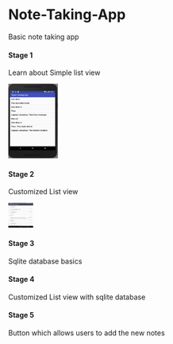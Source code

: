 # Note-Taking-App
Basic note taking app

#### Stage 1
Learn about Simple list view 

<img src="https://github.com/manojkumarsmks/Note-Taking-App/blob/master/Stage1.JPG" 
style="width:100px;height:150px;"/>


#### Stage 2 
Customized List view

<img src="https://github.com/manojkumarsmks/Note-Taking-App/blob/master/Stage2.png"
style="width:50px;height:50px;"/>

#### Stage 3
Sqlite database basics

#### Stage 4
Customized List view with sqlite database

#### Stage 5
Button which allows users to add the new notes
